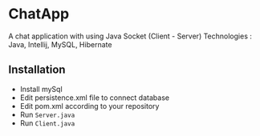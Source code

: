 # ChatApp
A chat application with using Java Socket (Client - Server)
Technologies : Java, Intellij, MySQL, Hibernate

## Installation
- Install mySql
- Edit persistence.xml file to connect database
- Edit pom.xml according to your repository
- Run `Server.java`
- Run `Client.java`

[Client Interface]: https://github.com/emiruzun0/ChatApp/blob/main/img/GUI.png





